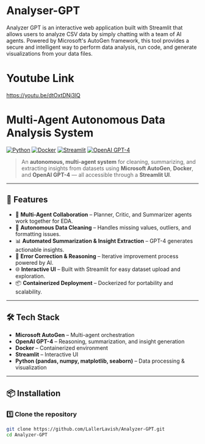# Analyser-GPT
Analyzer GPT is an interactive web application built with Streamlit that allows users to analyze CSV data by simply chatting with a team of AI agents. Powered by Microsoft's AutoGen framework, this tool provides a secure and intelligent way to perform data analysis, run code, and generate visualizations from your data files.

# Youtube Link 
https://youtu.be/dtOxtDNj3lQ


# Multi-Agent Autonomous Data Analysis System

[![Python](https://img.shields.io/badge/Python-3.9%2B-blue)](https://www.python.org/)
[![Docker](https://img.shields.io/badge/Docker-Ready-blue?logo=docker)](https://www.docker.com/)
[![Streamlit](https://img.shields.io/badge/Streamlit-App-red?logo=streamlit)](https://streamlit.io/)
[![OpenAI GPT-4](https://img.shields.io/badge/OpenAI-GPT--4-black?logo=openai)](https://openai.com/)

> An **autonomous, multi-agent system** for cleaning, summarizing, and extracting insights from datasets using **Microsoft AutoGen**, **Docker**, and **OpenAI GPT-4** — all accessible through a **Streamlit UI**.

---


## 🚀 Features

- 🤖 **Multi-Agent Collaboration** – Planner, Critic, and Summarizer agents work together for EDA.
- 🧹 **Autonomous Data Cleaning** – Handles missing values, outliers, and formatting issues.
- 📊 **Automated Summarization & Insight Extraction** – GPT-4 generates actionable insights.
- 🔄 **Error Correction & Reasoning** – Iterative improvement process powered by AI.
- 🌐 **Interactive UI** – Built with Streamlit for easy dataset upload and exploration.
- 📦 **Containerized Deployment** – Dockerized for portability and scalability.

---

## 🛠️ Tech Stack

- **Microsoft AutoGen** – Multi-agent orchestration
- **OpenAI GPT-4** – Reasoning, summarization, and insight generation
- **Docker** – Containerized environment
- **Streamlit** – Interactive UI
- **Python (pandas, numpy, matplotlib, seaborn)** – Data processing & visualization

---

## 📦 Installation

### 1️⃣ Clone the repository
```bash
git clone https://github.com/LallerLavish/Analyzer-GPT.git
cd Analyzer-GPT
